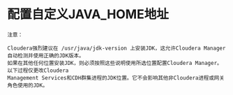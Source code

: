 配置自定义JAVA_HOME地址
================================================================================
```
注意：

Cloudera强烈建议在 /usr/java/jdk-version 上安装JDK，这允许Cloudera Manager自动检测并使用正确的JDK版本。
如果在其他任何位置安装JDK，则必须按照这些说明使用所选位置配置Cloudera Manager。以下过程仅更改Cloudera
Management Services和CDH群集进程的JDK位置。它不会影响其他非Cloudera进程或网关角色使用的JDK。
```
